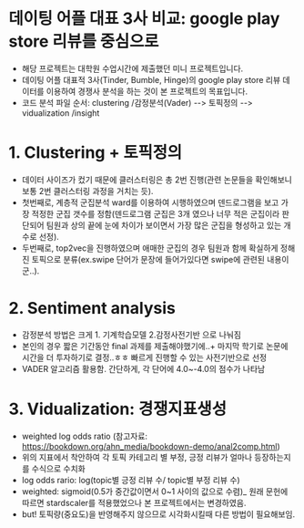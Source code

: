 # 데이팅 어플 대표 3사 비교: google play store 리뷰를 중심으로
- 해당 프로젝트는 대학원 수업시간에 제출했던 미니 프로젝트입니다.
- 데이팅 어플 대표적 3사(Tinder, Bumble, Hinge)의 google play store 리뷰 데이터를 이용하여 경쟁사 분석을 하는 것이 본 프로젝트의 목표입니다.
- 코드 분석 파일 순서: clustering /감정분석(Vader) --> 토픽정의 --> vidualization /insight

# 1. Clustering + 토픽정의
- 데이터 사이즈가 컸기 때문에 클러스터링은 총 2번 진행(관련 논문들을 확인해보니 보통 2번 클러스터링 과정을 거치는 듯). 
- 첫번째로, 계층적 군집분석 ward를 이용하여 시행하였으며 덴드로그램을 보고 가장 적정한 군집 갯수를 정함(덴드로그램 군집은 3개 였으나 너무 적은 군집이라 판단되어 팀원과 상의 끝에 눈에 차이가 보이면서 가장 많은 군집을 형성하고 있는 개수로 선정).
- 두번째로, top2vec을 진행하였으며 애매한 군집의 경우 팀원과 함께 확실하게 정해진 토픽으로 분류(ex.swipe 단어가 문장에 들어가있다면 swipe에 관련된 내용이군..). 

# 2. Sentiment analysis
- 감정분석 방법은 크게 1. 기계학습모델 2.감정사전기반 으로 나눠짐
- 본인의 경우 짧은 기간동안 final 과제를 제출해야했기에..+ 마지막 학기로 논문에 시간을 더 투자하기로 결정..ㅎㅎ 빠르게 진행할 수 있는 사전기반으로 선정
- VADER 알고리즘 활용함. 간단하게, 각 단어에 4.0~-4.0의 점수가 나타남

# 3. Vidualization: 경쟁지표생성
- weighted log odds ratio (참고자료: https://bookdown.org/ahn_media/bookdown-demo/anal2comp.html)
- 위의 지표에서 착안하여 각 토픽 카테고리 별 부정, 긍정 리뷰가 얼마나 등장하는지를 수식으로 수치화
- log odds rario: log(topic별 긍정 리뷰 수/ topic별 부정 리뷰 수)
- weighted: sigmoid(0.5가 중간값이면서 0~1 사이의 값으로 수렴)_ 원래 문헌에 따르면 stardscaler를 적용했었으나 본 프로젝트에서는 변경하였음.
- but! 토픽량(중요도)을 반영해주지 않으므로 시각화시킬때 다른 방법이 필요해보임.
